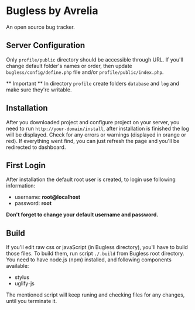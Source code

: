 Bugless by Avrelia
=================

An open source bug tracker.

Server Configuration
--------------------
Only `profile/public` directory should be accessible through URL. If you'll change default folder's names or order,
then update `bugless/config/define.php` file and/or `profile/public/index.php`.

** Important **
In directory `profile` create folders `database` and `log` and make sure they're writable.

Installation
------------
After you downloaded project and configure project on your server, you need to run `http://your-domain/install`,
after installation is finished the log will be displayed. Check for any errors or warnings (displayed in orange or red).
If everything went find, you can just refresh the page and you'll be redirected to dashboard.

First Login
-----------
After installation the default root user is created, to login use following information:
- username: **root@localhost**
- password: **root**

**Don't forget to change your default username and password.**

Build
-----
If you'll edit raw css or javaScript (in Bugless directory), you'll have to build those files. 
To build them, run script `./.build` from Bugless root directory.
You need to have node.js (npm) installed, and following components available:
- stylus
- uglify-js

The mentioned script will keep runing and checking files for any changes, until you terminate it.
